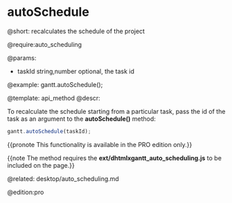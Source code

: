 autoSchedule
=============

@short:
	recalculates the schedule of the project

@require:auto_scheduling

@params:
* taskId		string,number		optional, the task id 

@example:
gantt.autoSchedule();


@template:	api_method
@descr:

To recalculate the schedule starting from a particular task, pass the id of the task as an argument to the **autoSchedule()** method:

~~~js
gantt.autoSchedule(taskId);
~~~

{{pronote This functionality is available in the PRO edition only.}}

{{note The method requires the **ext/dhtmlxgantt_auto_scheduling.js** to be included on the page.}}

@related:
desktop/auto_scheduling.md

@edition:pro

